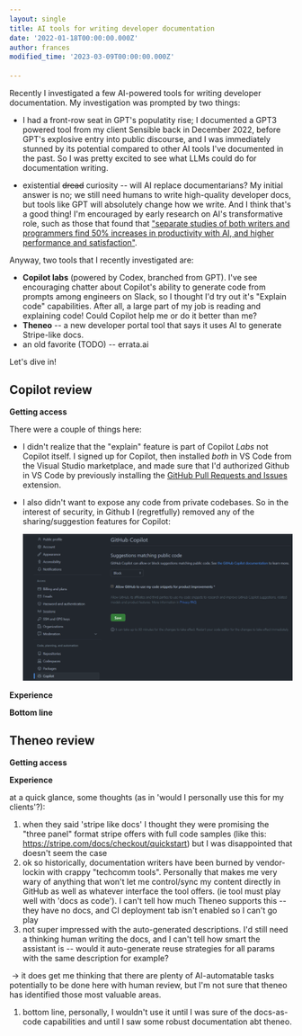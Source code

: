 ```yaml
---
layout: single
title: AI tools for writing developer documentation
date: '2022-01-18T00:00:00.000Z'
author: frances
modified_time: '2023-03-09T00:00:00.000Z'

---
```


Recently I investigated a few AI-powered tools for writing developer documentation. My investigation was prompted by two things:

- I had a front-row seat in GPT's populatity rise; I documented a GPT3 powered tool from my client Sensible back in December 2022, before GPT's explosive entry into public discourse, and I was immediately stunned by its potential compared to other AI tools I've documented in the past. So I was pretty excited to see what LLMs could do for documentation writing.

- existential ~~dread~~ curiosity -- will AI replace documentarians?   My initial answer is no; we still need humans to write high-quality developer docs, but tools like GPT will absolutely change how we write. And I think that's a good thing! I'm encouraged by early research on AI's transformative role, such as those that found that ["separate studies of both writers and programmers find 50% increases in productivity with AI, and higher performance and satisfaction"](https://twitter.com/emollick/status/1631397931604488194).

Anyway, two tools that I recently investigated are:

- **Copilot labs** (powered by Codex, branched from GPT). I've see encouraging chatter about Copilot's ability to generate code from prompts among engineers on Slack, so I thought I'd try out it's "Explain code" capabilities. After all, a large part of my job is reading and explaining code! Could Copilot help me or do it better than me?
- **Theneo** -- a new developer portal tool that says it uses AI to generate Stripe-like docs.
- an old favorite (TODO) -- errata.ai

Let's dive in!



Copilot review 
----

**Getting access**

There were a couple of things here: 

- I didn't realize that the "explain" feature is part of Copilot *Labs* not Copilot itself.  I signed up for Copilot, then installed *both* in VS Code from the Visual Studio marketplace, and made sure that I'd authorized Github in VS Code  by previously installing the [GitHub Pull Requests and Issues](https://code.visualstudio.com/docs/sourcecontrol/github) extension.

- I also didn't want to expose any code from private codebases. So in the interest of security, in Github I (regretfully) removed any of the sharing/suggestion features for Copilot: 

  ![copilot settings](/assets/images/copilot_1.png)

**Experience**

**Bottom line**



Theneo review
---

**Getting access**



**Experience**

at a quick glance, some thoughts (as in 'would I personally use this for my clients'?):

1. when they said 'stripe like docs' I thought they were promising the "three panel" format stripe offers with full code samples (like this: https://stripe.com/docs/checkout/quickstart) but I was disappointed that doesn't seem the case
2. ok so historically, documentation writers have been burned by vendor-lockin with crappy "techcomm tools". Personally that makes me very wary of anything that won't let me control/sync my content directly in GitHub as well as whatever interface the tool offers. (ie tool must play well with 'docs as code'). I can't tell how much Theneo supports this -- they have no docs, and CI deployment tab isn't enabled so I can't go play
3. not super impressed with the auto-generated descriptions. I'd still need a thinking human writing the docs, and I can't tell how smart the assistant is -- would it auto-generate reuse strategies for all params with the same description for example?

​        -> it does get me thinking that there are plenty of AI-automatable tasks potentially to be done here with human review, but I'm not sure that theneo has identified those most valuable areas.

1. bottom line, personally, I wouldn't use it until I was sure of the docs-as-code capabilities and until I saw some robust documentation abt theneo.





